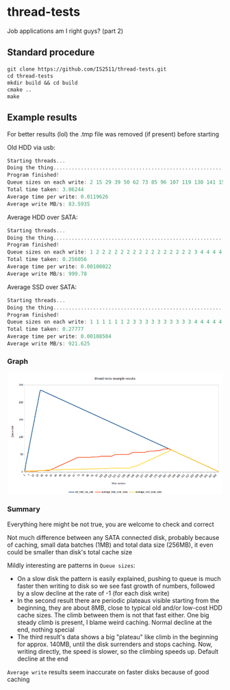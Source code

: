# thread-tests

Job applications am I right guys? (part 2)

## Standard procedure

```shell
git clone https://github.com/IS2511/thread-tests.git
cd thread-tests
mkdir build && cd build
cmake ..
make
```

## Example results

For better results (lol) the .tmp file was removed (if present) before starting

Old HDD via usb:
```c++
Starting threads...
Doing the thing................................................................................................................................................................................................................................................................
Program finished!
Queue sizes on each write: 2 15 29 39 50 62 73 85 96 107 119 130 141 152 165 175 186 196 208 219 230 235 234 233 232 231 230 229 228 227 226 225 224 223 222 221 220 219 218 217 216 215 214 213 212 211 210 209 208 207 206 205 204 203 202 201 200 199 198 197 196 195 194 193 192 191 190 189 188 187 186 185 184 183 182 181 180 179 178 177 176 175 174 173 172 171 170 169 168 167 166 165 164 163 162 161 160 159 158 157 156 155 154 153 152 151 150 149 148 147 146 145 144 143 142 141 140 139 138 137 136 135 134 133 132 131 130 129 128 127 126 125 124 123 122 121 120 119 118 117 116 115 114 113 112 111 110 109 108 107 106 105 104 103 102 101 100 99 98 97 96 95 94 93 92 91 90 89 88 87 86 85 84 83 82 81 80 79 78 77 76 75 74 73 72 71 70 69 68 67 66 65 64 63 62 61 60 59 58 57 56 55 54 53 52 51 50 49 48 47 46 45 44 43 42 41 40 39 38 37 36 35 34 33 32 31 30 29 28 27 26 25 24 23 22 21 20 19 18 17 16 15 14 13 12 11 10 9 8 7 6 5 4 3 2 1
Total time taken: 3.06244
Average time per write: 0.0119626
Average write MB/s: 83.5935
```

Average HDD over SATA:
```c++
Starting threads...
Doing the thing................................................................................................................................................................................................................................................................
Program finished!
Queue sizes on each write: 1 2 2 2 2 2 2 2 2 2 2 2 2 2 2 2 2 3 4 4 4 4 4 4 4 4 4 4 4 4 4 4 4 5 6 7 8 9 10 11 12 13 14 15 16 17 18 19 20 21 22 23 24 25 26 27 28 29 30 31 32 33 34 35 36 37 38 39 40 41 42 42 42 42 42 42 42 42 42 42 42 42 42 42 42 42 42 42 43 43 43 43 43 43 43 43 43 43 44 44 45 45 45 45 45 45 45 45 45 45 45 45 45 45 45 46 47 48 49 50 50 50 50 50 50 50 50 50 50 50 50 50 50 50 50 50 50 51 52 53 54 55 56 56 56 56 56 56 56 56 56 56 56 56 56 56 56 56 56 57 58 58 59 59 60 60 60 60 60 60 60 60 61 61 61 61 61 61 62 63 64 64 65 66 66 66 66 66 66 67 66 65 64 63 62 61 60 59 58 57 56 55 54 53 52 51 50 49 48 47 46 45 44 43 42 41 40 39 38 37 36 35 34 33 32 31 30 29 28 27 26 25 24 23 22 21 20 19 18 17 16 15 14 13 12 11 10 9 8 7 6 5 4 3 2 1
Total time taken: 0.256056
Average time per write: 0.00100022
Average write MB/s: 999.78
```

Average SSD over SATA:
```c++
Starting threads...
Doing the thing................................................................................................................................................................................................................................................................
Program finished!
Queue sizes on each write: 1 1 1 1 1 1 2 3 3 3 3 3 3 3 3 3 3 4 4 4 4 4 4 4 4 4 4 5 5 6 6 6 6 6 6 6 6 6 6 6 6 6 6 6 6 6 6 6 6 7 7 7 7 7 7 7 7 7 7 7 7 7 8 8 8 8 8 8 8 8 8 8 8 8 8 8 8 8 8 8 8 8 8 8 9 9 9 9 9 9 9 9 9 9 9 9 9 9 10 10 10 10 10 10 10 10 10 10 10 10 10 10 11 11 11 11 11 11 11 11 11 11 11 11 11 11 11 11 11 11 11 11 11 11 11 11 11 11 11 12 13 14 15 16 16 16 16 17 18 19 20 21 22 23 24 25 26 27 28 29 30 31 32 33 34 35 36 37 38 39 40 41 42 43 44 45 46 47 48 49 50 51 52 53 54 55 56 57 58 59 60 61 62 63 62 61 60 59 58 57 56 55 54 53 52 51 50 49 48 47 46 45 44 43 42 41 40 39 38 37 36 35 34 33 32 31 30 29 28 27 26 25 24 23 22 21 20 19 18 17 16 15 14 13 12 11 10 9 8 7 6 5 4 3 2 1
Total time taken: 0.27777
Average time per write: 0.00108504
Average write MB/s: 921.625
```

### Graph

![Graph](graph.png)

### Summary

Everything here might be not true, you are welcome to check and correct

Not much difference between any SATA connected disk, probably because
of caching, small data batches (1MB) and total data size (256MB),
it even could be smaller than disk's total cache size

Mildly interesting are patterns in `Queue sizes`:
- On a slow disk the pattern is easily explained, pushing to queue
  is much faster then writing to disk so we see fast growth of numbers,
  followed by a slow decline at the rate of -1 (for each disk write)
- In the second result there are periodic plateaus visible starting
  from the beginning, they are about 8MB, close to typical
  old and/or low-cost HDD cache sizes. The climb between them is
  not that fast either. One big steady climb is present, I blame weird caching.
  Normal decline at the end, nothing special
- The third result's data shows a big "plateau" like climb in the
  beginning for approx. 140MB, until the disk surrenders and stops caching.
  Now, writing directly, the speed is slower, so the climbing speeds up.
  Default decline at the end
  
`Average write` results seem inaccurate on faster disks because
of good caching
